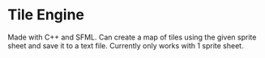 # Tile Engine

Made with C++ and SFML. Can create a map of tiles using the given sprite sheet and save it to a text file.
Currently only works with 1 sprite sheet. 
